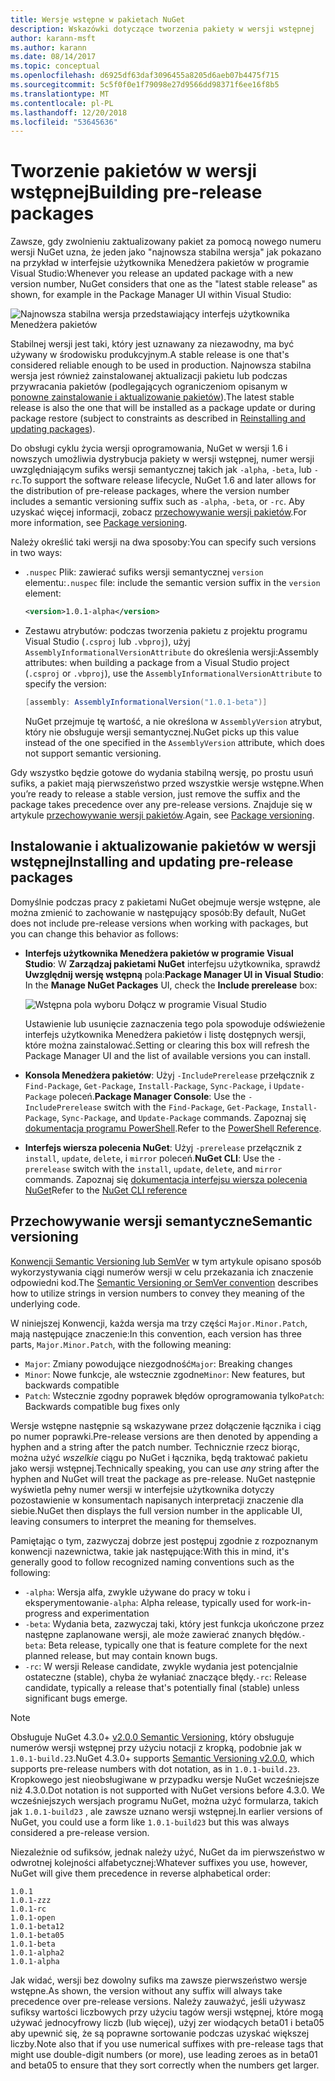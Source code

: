 ```yaml
---
title: Wersje wstępne w pakietach NuGet
description: Wskazówki dotyczące tworzenia pakiety w wersji wstępnej
author: karann-msft
ms.author: karann
ms.date: 08/14/2017
ms.topic: conceptual
ms.openlocfilehash: d6925df63daf3096455a8205d6aeb07b4475f715
ms.sourcegitcommit: 5c5f0f0e1f79098e27d9566dd98371f6ee16f8b5
ms.translationtype: MT
ms.contentlocale: pl-PL
ms.lasthandoff: 12/20/2018
ms.locfileid: "53645636"
---
```

# <a name="building-pre-release-packages"></a><span data-ttu-id="f96e8-103">Tworzenie pakietów w wersji wstępnej</span><span class="sxs-lookup"><span data-stu-id="f96e8-103">Building pre-release packages</span></span>

<span data-ttu-id="f96e8-104">Zawsze, gdy zwolnieniu zaktualizowany pakiet za pomocą nowego numeru wersji NuGet uzna, że jeden jako "najnowsza stabilna wersja" jak pokazano na przykład w interfejsie użytkownika Menedżera pakietów w programie Visual Studio:</span><span class="sxs-lookup"><span data-stu-id="f96e8-104">Whenever you release an updated package with a new version number, NuGet considers that one as the "latest stable release" as shown, for example in the Package Manager UI within Visual Studio:</span></span>

![Najnowsza stabilna wersja przedstawiający interfejs użytkownika Menedżera pakietów](media/Prerelease_01-LatestStable.png)

<span data-ttu-id="f96e8-106">Stabilnej wersji jest taki, który jest uznawany za niezawodny, ma być używany w środowisku produkcyjnym.</span><span class="sxs-lookup"><span data-stu-id="f96e8-106">A stable release is one that's considered reliable enough to be used in production.</span></span> <span data-ttu-id="f96e8-107">Najnowsza stabilna wersja jest również zainstalowanej aktualizacji pakietu lub podczas przywracania pakietów (podlegających ograniczeniom opisanym w [ponowne zainstalowanie i aktualizowanie pakietów](../consume-packages/reinstalling-and-updating-packages.md)).</span><span class="sxs-lookup"><span data-stu-id="f96e8-107">The latest stable release is also the one that will be installed as a package update or during package restore (subject to constraints as described in [Reinstalling and updating packages](../consume-packages/reinstalling-and-updating-packages.md)).</span></span>

<span data-ttu-id="f96e8-108">Do obsługi cyklu życia wersji oprogramowania, NuGet w wersji 1.6 i nowszych umożliwia dystrybucja pakiety w wersji wstępnej, numer wersji uwzględniającym sufiks wersji semantycznej takich jak `-alpha`, `-beta`, lub `-rc`.</span><span class="sxs-lookup"><span data-stu-id="f96e8-108">To support the software release lifecycle, NuGet 1.6 and later allows for the distribution of pre-release packages, where the version number includes a semantic versioning suffix such as `-alpha`, `-beta`, or `-rc`.</span></span> <span data-ttu-id="f96e8-109">Aby uzyskać więcej informacji, zobacz [przechowywanie wersji pakietów](../reference/package-versioning.md#pre-release-versions).</span><span class="sxs-lookup"><span data-stu-id="f96e8-109">For more information, see [Package versioning](../reference/package-versioning.md#pre-release-versions).</span></span>

<span data-ttu-id="f96e8-110">Należy określić taki wersji na dwa sposoby:</span><span class="sxs-lookup"><span data-stu-id="f96e8-110">You can specify such versions in two ways:</span></span>

- <span data-ttu-id="f96e8-111">`.nuspec` Plik: zawierać sufiks wersji semantycznej `version` elementu:</span><span class="sxs-lookup"><span data-stu-id="f96e8-111">`.nuspec` file: include the semantic version suffix in the `version` element:</span></span>

    ```xml
    <version>1.0.1-alpha</version>
    ```

- <span data-ttu-id="f96e8-112">Zestawu atrybutów: podczas tworzenia pakietu z projektu programu Visual Studio (`.csproj` lub `.vbproj`), użyj `AssemblyInformationalVersionAttribute` do określenia wersji:</span><span class="sxs-lookup"><span data-stu-id="f96e8-112">Assembly attributes: when building a package from a Visual Studio project (`.csproj` or `.vbproj`), use the `AssemblyInformationalVersionAttribute` to specify the version:</span></span>

    ```cs
    [assembly: AssemblyInformationalVersion("1.0.1-beta")]
    ```

    <span data-ttu-id="f96e8-113">NuGet przejmuje tę wartość, a nie określona w `AssemblyVersion` atrybut, który nie obsługuje wersji semantycznej.</span><span class="sxs-lookup"><span data-stu-id="f96e8-113">NuGet picks up this value instead of the one specified in the `AssemblyVersion` attribute, which does not support semantic versioning.</span></span>

<span data-ttu-id="f96e8-114">Gdy wszystko będzie gotowe do wydania stabilną wersję, po prostu usuń sufiks, a pakiet mają pierwszeństwo przed wszystkie wersje wstępne.</span><span class="sxs-lookup"><span data-stu-id="f96e8-114">When you’re ready to release a stable version, just remove the suffix and the package takes precedence over any pre-release versions.</span></span> <span data-ttu-id="f96e8-115">Znajduje się w artykule [przechowywanie wersji pakietów](../reference/package-versioning.md#pre-release-versions).</span><span class="sxs-lookup"><span data-stu-id="f96e8-115">Again, see [Package versioning](../reference/package-versioning.md#pre-release-versions).</span></span>

## <a name="installing-and-updating-pre-release-packages"></a><span data-ttu-id="f96e8-116">Instalowanie i aktualizowanie pakietów w wersji wstępnej</span><span class="sxs-lookup"><span data-stu-id="f96e8-116">Installing and updating pre-release packages</span></span>

<span data-ttu-id="f96e8-117">Domyślnie podczas pracy z pakietami NuGet obejmuje wersje wstępne, ale można zmienić to zachowanie w następujący sposób:</span><span class="sxs-lookup"><span data-stu-id="f96e8-117">By default, NuGet does not include pre-release versions when working with packages, but you can change this behavior as follows:</span></span>

- <span data-ttu-id="f96e8-118">**Interfejs użytkownika Menedżera pakietów w programie Visual Studio**: W **Zarządzaj pakietami NuGet** interfejsu użytkownika, sprawdź **Uwzględnij wersję wstępną** pola:</span><span class="sxs-lookup"><span data-stu-id="f96e8-118">**Package Manager UI in Visual Studio**: In the **Manage NuGet Packages** UI, check the **Include prerelease** box:</span></span>

    ![Wstępna pola wyboru Dołącz w programie Visual Studio](media/Prerelease_02-CheckPrerelease.png)

    <span data-ttu-id="f96e8-120">Ustawienie lub usunięcie zaznaczenia tego pola spowoduje odświeżenie interfejs użytkownika Menedżera pakietów i listę dostępnych wersji, które można zainstalować.</span><span class="sxs-lookup"><span data-stu-id="f96e8-120">Setting or clearing this box will refresh the Package Manager UI and the list of available versions you can install.</span></span>

- <span data-ttu-id="f96e8-121">**Konsola Menedżera pakietów**: Użyj `-IncludePrerelease` przełącznik z `Find-Package`, `Get-Package`, `Install-Package`, `Sync-Package`, i `Update-Package` poleceń.</span><span class="sxs-lookup"><span data-stu-id="f96e8-121">**Package Manager Console**: Use the `-IncludePrerelease` switch with the `Find-Package`, `Get-Package`, `Install-Package`, `Sync-Package`, and `Update-Package` commands.</span></span> <span data-ttu-id="f96e8-122">Zapoznaj się [dokumentacja programu PowerShell](../tools/powershell-reference.md).</span><span class="sxs-lookup"><span data-stu-id="f96e8-122">Refer to the [PowerShell Reference](../tools/powershell-reference.md).</span></span>

- <span data-ttu-id="f96e8-123">**Interfejs wiersza polecenia NuGet**: Użyj `-prerelease` przełącznik z `install`, `update`, `delete`, i `mirror` poleceń.</span><span class="sxs-lookup"><span data-stu-id="f96e8-123">**NuGet CLI**: Use the `-prerelease` switch with the `install`, `update`, `delete`, and `mirror` commands.</span></span> <span data-ttu-id="f96e8-124">Zapoznaj się [dokumentacja interfejsu wiersza polecenia NuGet](../tools/nuget-exe-cli-reference.md)</span><span class="sxs-lookup"><span data-stu-id="f96e8-124">Refer to the [NuGet CLI reference](../tools/nuget-exe-cli-reference.md)</span></span>

## <a name="semantic-versioning"></a><span data-ttu-id="f96e8-125">Przechowywanie wersji semantyczne</span><span class="sxs-lookup"><span data-stu-id="f96e8-125">Semantic versioning</span></span>

<span data-ttu-id="f96e8-126">[Konwencji Semantic Versioning lub SemVer](http://semver.org/spec/v1.0.0.html) w tym artykule opisano sposób wykorzystywania ciągi numerów wersji w celu przekazania ich znaczenie odpowiedni kod.</span><span class="sxs-lookup"><span data-stu-id="f96e8-126">The [Semantic Versioning or SemVer convention](http://semver.org/spec/v1.0.0.html) describes how to utilize strings in version numbers to convey they meaning of the underlying code.</span></span>

<span data-ttu-id="f96e8-127">W niniejszej Konwencji, każda wersja ma trzy części `Major.Minor.Patch`, mają następujące znaczenie:</span><span class="sxs-lookup"><span data-stu-id="f96e8-127">In this convention, each version has three parts, `Major.Minor.Patch`, with the following meaning:</span></span>

- <span data-ttu-id="f96e8-128">`Major`: Zmiany powodujące niezgodność</span><span class="sxs-lookup"><span data-stu-id="f96e8-128">`Major`: Breaking changes</span></span>
- <span data-ttu-id="f96e8-129">`Minor`: Nowe funkcje, ale wstecznie zgodne</span><span class="sxs-lookup"><span data-stu-id="f96e8-129">`Minor`: New features, but backwards compatible</span></span>
- <span data-ttu-id="f96e8-130">`Patch`: Wstecznie zgodny poprawek błędów oprogramowania tylko</span><span class="sxs-lookup"><span data-stu-id="f96e8-130">`Patch`: Backwards compatible bug fixes only</span></span>

<span data-ttu-id="f96e8-131">Wersje wstępne następnie są wskazywane przez dołączenie łącznika i ciąg po numer poprawki.</span><span class="sxs-lookup"><span data-stu-id="f96e8-131">Pre-release versions are then denoted by appending a hyphen and a string after the patch number.</span></span> <span data-ttu-id="f96e8-132">Technicznie rzecz biorąc, można użyć *wszelkie* ciągu po NuGet i łącznika, będą traktować pakietu jako wersji wstępnej.</span><span class="sxs-lookup"><span data-stu-id="f96e8-132">Technically speaking, you can use *any* string after the hyphen and NuGet will treat the package as pre-release.</span></span> <span data-ttu-id="f96e8-133">NuGet następnie wyświetla pełny numer wersji w interfejsie użytkownika dotyczy pozostawienie w konsumentach napisanych interpretacji znaczenie dla siebie.</span><span class="sxs-lookup"><span data-stu-id="f96e8-133">NuGet then displays the full version number in the applicable UI, leaving consumers to interpret the meaning for themselves.</span></span>

<span data-ttu-id="f96e8-134">Pamiętając o tym, zazwyczaj dobrze jest postępuj zgodnie z rozpoznanym konwencji nazewnictwa, takie jak następujące:</span><span class="sxs-lookup"><span data-stu-id="f96e8-134">With this in mind, it's generally good to follow recognized naming conventions such as the following:</span></span>

- <span data-ttu-id="f96e8-135">`-alpha`: Wersja alfa, zwykle używane do pracy w toku i eksperymentowanie</span><span class="sxs-lookup"><span data-stu-id="f96e8-135">`-alpha`: Alpha release, typically used for work-in-progress and experimentation</span></span>
- <span data-ttu-id="f96e8-136">`-beta`: Wydania beta, zazwyczaj taki, który jest funkcja ukończone przez następne zaplanowane wersji, ale może zawierać znanych błędów.</span><span class="sxs-lookup"><span data-stu-id="f96e8-136">`-beta`: Beta release, typically one that is feature complete for the next planned release, but may contain known bugs.</span></span>
- <span data-ttu-id="f96e8-137">`-rc`: W wersji Release candidate, zwykle wydania jest potencjalnie ostateczne (stable), chyba że wyłaniać znaczące błędy.</span><span class="sxs-lookup"><span data-stu-id="f96e8-137">`-rc`: Release candidate, typically a release that's potentially final (stable) unless significant bugs emerge.</span></span>

> [!Note]
> <span data-ttu-id="f96e8-138">Obsługuje NuGet 4.3.0+ [v2.0.0 Semantic Versioning](http://semver.org/spec/v2.0.0.html), który obsługuje numerów wersji wstępnej przy użyciu notacji z kropką, podobnie jak w `1.0.1-build.23`.</span><span class="sxs-lookup"><span data-stu-id="f96e8-138">NuGet 4.3.0+ supports [Semantic Versioning v2.0.0](http://semver.org/spec/v2.0.0.html), which supports pre-release numbers with dot notation, as in `1.0.1-build.23`.</span></span> <span data-ttu-id="f96e8-139">Kropkowego jest nieobsługiwane w przypadku wersje NuGet wcześniejsze niż 4.3.0.</span><span class="sxs-lookup"><span data-stu-id="f96e8-139">Dot notation is not supported with NuGet versions before 4.3.0.</span></span> <span data-ttu-id="f96e8-140">We wcześniejszych wersjach programu NuGet, można użyć formularza, takich jak `1.0.1-build23` , ale zawsze uznano wersji wstępnej.</span><span class="sxs-lookup"><span data-stu-id="f96e8-140">In earlier versions of NuGet, you could use a form like `1.0.1-build23` but this was always considered a pre-release version.</span></span>

<span data-ttu-id="f96e8-141">Niezależnie od sufiksów, jednak należy użyć, NuGet da im pierwszeństwo w odwrotnej kolejności alfabetycznej:</span><span class="sxs-lookup"><span data-stu-id="f96e8-141">Whatever suffixes you use, however, NuGet will give them precedence in reverse alphabetical order:</span></span>

    1.0.1
    1.0.1-zzz
    1.0.1-rc
    1.0.1-open
    1.0.1-beta12
    1.0.1-beta05
    1.0.1-beta
    1.0.1-alpha2
    1.0.1-alpha

<span data-ttu-id="f96e8-142">Jak widać, wersji bez dowolny sufiks ma zawsze pierwszeństwo wersje wstępne.</span><span class="sxs-lookup"><span data-stu-id="f96e8-142">As shown, the version without any suffix will always take precedence over pre-release versions.</span></span> <span data-ttu-id="f96e8-143">Należy zauważyć, jeśli używasz sufiksy wartości liczbowych przy użyciu tagów wersji wstępnej, które mogą używać jednocyfrowy liczb (lub więcej), użyj zer wiodących beta01 i beta05 aby upewnić się, że są poprawne sortowanie podczas uzyskać większej liczby.</span><span class="sxs-lookup"><span data-stu-id="f96e8-143">Note also that if you use numerical suffixes with pre-release tags that might use double-digit numbers (or more), use leading zeroes as in beta01 and beta05 to ensure that they sort correctly when the numbers get larger.</span></span>
